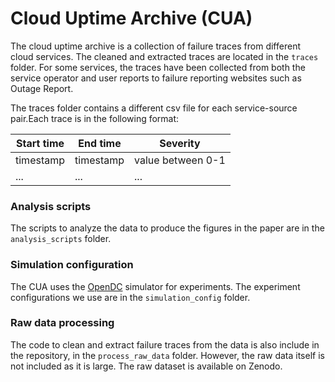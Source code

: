 # Cloud Uptime Archive (CUA)

The cloud uptime archive is a collection of failure traces from different cloud services. The cleaned and extracted traces are located in the `traces` folder. For some services, the traces have been collected from both the service operator and user reports to failure reporting websites such as Outage Report.

The traces folder contains a different csv file for each service-source pair.Each trace is in the following format:

| Start time  | End time | Severity |
| ----------- | -------- | -------- |
| timestamp   | timestamp| value between 0-1      |
| ...         | ...      | ...      |

### Analysis scripts

The scripts to analyze the data to produce the figures in the paper are in the `analysis_scripts` folder.

### Simulation configuration

The CUA uses the [OpenDC](https://github.com/atlarge-research/opendc) simulator for experiments. The experiment configurations we use are in the `simulation_config` folder.

### Raw data processing

The code to clean and extract failure traces from the data is also include in the repository, in the `process_raw_data` folder. However, the raw data itself is not included as it is large. The raw dataset is available on Zenodo.

